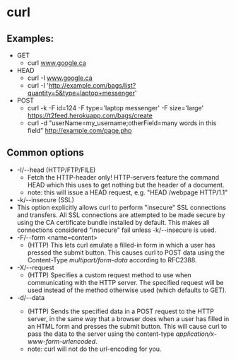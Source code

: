 # curl

## Examples:
* GET
  * curl www.google.ca
* HEAD
  * curl -I www.google.ca
  * curl -I 'http://example.com/bags/list?quantity=5&type=laptop+messenger'
* POST
  * curl -k -F id=124 -F type='laptop messenger' -F size='large' https://t2feed.herokuapp.com/bags/create
  * curl -d "userName=my_username;otherField=many words in this field" http://example.com/page.php

## Common options
* -I/--head (HTTP/FTP/FILE) 
  * Fetch the HTTP-header only! HTTP-servers feature the command HEAD which this uses to get nothing but the header of a document.
  * note: this will issue a HEAD request, e.g. "HEAD /webpage HTTP/1.1"
*  -k/--insecure (SSL) 
  * This option explicitly allows curl to perform "insecure" SSL connections and transfers. All SSL connections are attempted to be made secure by using the CA certificate bundle installed by default. This makes  all  connections  considered  "insecure"  fail unless -k/--insecure is used.
* -F/--form <name=content>
  * (HTTP) This lets curl emulate a filled-in form in which a user has pressed the submit button. This causes curl to POST data  using the Content-Type *multipart/form-data* according to RFC2388.
* -X/--request <command>
  * (HTTP) Specifies a custom request method to use when communicating with the HTTP server. The specified request will be used instead of the method otherwise used (which defaults to GET).
* -d/--data <data>
  * (HTTP) Sends the specified data in a POST request to the HTTP server, in the same way that a browser does when a user  has  filled in an HTML form and presses the submit button. This will cause curl to pass the data to the server using the content-type *application/x-www-form-urlencoded*.
  * note: curl will not do the url-encoding for you.
